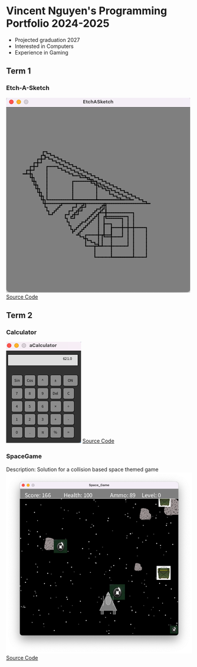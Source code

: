 # Vincent Nguyen's Programming Portfolio 2024-2025

* Projected graduation 2027
* Interested in Computers
* Experience in Gaming

## Term 1
### Etch-A-Sketch
![Running app](https://github.com/Chicken3847/programming1/blob/main/images/Sketch.png?raw=true)
[Source Code](https://github.com/Chicken3847/programming1/tree/main/EtchASketch)

## Term 2
### Calculator
![Running App](https://github.com/Chicken3847/programming1/blob/main/images/Calc.png?raw=true)
[Source Code](https://github.com/Chicken3847/programming1/tree/main/src/Calculatorkj)


### SpaceGame
Description: Solution for a collision based space themed game
![Running App](https://github.com/Chicken3847/programming1/blob/main/images/Game.png?raw=true)
[Source Code]()

